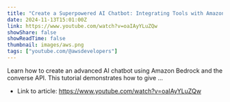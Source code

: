 ```yaml
---
title: "Create a Superpowered AI Chatbot: Integrating Tools with Amazon Bedrock Converse API"
date: 2024-11-13T15:01:00Z
link: https://www.youtube.com/watch?v=oaIAyYLuZQw
showShare: false
showReadTime: false
thumbnail: images/aws.png
tags: ["youtube.com/@awsdevelopers"]
---
```

Learn how to create an advanced AI chatbot using Amazon Bedrock and the converse API. This tutorial demonstrates how to give ...

- Link to article: https://www.youtube.com/watch?v=oaIAyYLuZQw